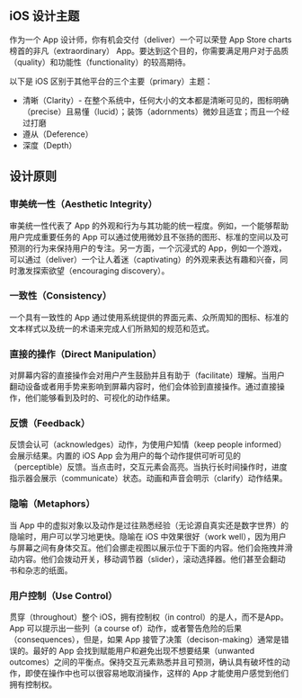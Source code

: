 ## iOS 设计主题

作为一个 App 设计师，你有机会交付（deliver）一个可以荣登 App Store charts 榜首的非凡（extraordinary） App。要达到这个目的，你需要满足用户对于品质（quality）和功能性（functionality）的较高期待。

以下是 iOS 区别于其他平台的三个主要（primary）主题：

* 清晰（Clarity）- 在整个系统中，任何大小的文本都是清晰可见的，图标明确（precise）且易懂（lucid）；装饰（adornments）微妙且适宜；而且一个经过打磨
* 遵从（Deference）
* 深度（Depth）

## 设计原则


### 审美统一性（Aesthetic Integrity）
审美统一性代表了 App 的外观和行为与其功能的统一程度。例如，一个能够帮助用户完成重要任务的 App 可以通过使用微妙且不张扬的图形、标准的空间以及可预测的行为来保持用户的专注。另一方面，一个沉浸式的 App，例如一个游戏，可以通过（deliver）一个让人着迷（captivating）的外观来表达有趣和兴奋，同时激发探索欲望（encouraging discovery）。

### 一致性（Consistency）
一个具有一致性的 App 通过使用系统提供的界面元素、众所周知的图标、标准的文本样式以及统一的术语来完成人们所熟知的规范和范式。

### 直接的操作（Direct Manipulation）
对屏幕内容的直接操作会对用户产生鼓励并且有助于（facilitate）理解。当用户翻动设备或者用手势来影响到屏幕内容时，他们会体验到直接操作。通过直接操作，他们能够看到及时的、可视化的动作结果。

### 反馈（Feedback）
反馈会认可（acknowledges）动作，为使用户知情（keep people informed）会展示结果。内置的 iOS App 会为用户的每个动作提供可听可见的（perceptible）反馈。当点击时，交互元素会高亮。当执行长时间操作时，进度指示器会展示（communicate）状态。动画和声音会明示（clarify）动作结果。

### 隐喻（Metaphors）
当 App 中的虚拟对象以及动作是过往熟悉经验（无论源自真实还是数字世界）的隐喻时，用户可以学习地更快。隐喻在 iOS 中效果很好（work well），因为用户与屏幕之间有身体交互。他们会挪走视图以展示位于下面的内容。他们会拖拽并滑动内容。他们会拨动开关，移动调节器（slider），滚动选择器。他们甚至会翻动书和杂志的纸面。

### 用户控制（Use Control）
贯穿（throughout）整个 iOS，拥有控制权（in control）的是人，而不是App。App 可以提示出一些列（a course of）动作，或者警告危险的后果（consequences），但是，如果 App 接管了决策（decison-making）通常是错误的。最好的 App 会找到赋能用户和避免出现不想要结果（unwanted outcomes）之间的平衡点。保持交互元素熟悉并且可预测，确认具有破坏性的动作，即使在操作中也可以很容易地取消操作，这样的 App
才能使用户感觉到他们拥有控制权。

